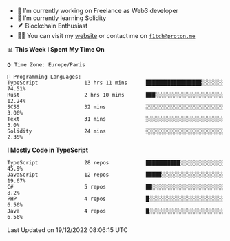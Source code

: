 - 🔭 I’m currently working on Freelance as Web3 developer
- 🌱 I’m currently learning Solidity
- 🪶 Blockchain Enthusiast
- 👨‍💻 You can visit my [website](https://f1tch.xyz) or contact me on [`f1tch@proton.me`](mailto:f1tch@proton.me)

<!--START_SECTION:waka-->
📊 **This Week I Spent My Time On** 

```text
⌚︎ Time Zone: Europe/Paris

💬 Programming Languages: 
TypeScript               13 hrs 11 mins      ██████████████████░░░░░░░   74.51% 
Rust                     2 hrs 10 mins       ███░░░░░░░░░░░░░░░░░░░░░░   12.24% 
SCSS                     32 mins             ░░░░░░░░░░░░░░░░░░░░░░░░░   3.06% 
Text                     31 mins             ░░░░░░░░░░░░░░░░░░░░░░░░░   3.0% 
Solidity                 24 mins             ░░░░░░░░░░░░░░░░░░░░░░░░░   2.35%

```

**I Mostly Code in TypeScript** 

```text
TypeScript               28 repos            ███████████░░░░░░░░░░░░░░   45.9% 
JavaScript               12 repos            █████░░░░░░░░░░░░░░░░░░░░   19.67% 
C#                       5 repos             ██░░░░░░░░░░░░░░░░░░░░░░░   8.2% 
PHP                      4 repos             █░░░░░░░░░░░░░░░░░░░░░░░░   6.56% 
Java                     4 repos             █░░░░░░░░░░░░░░░░░░░░░░░░   6.56%

```



 Last Updated on 19/12/2022 08:06:15 UTC
<!--END_SECTION:waka-->
